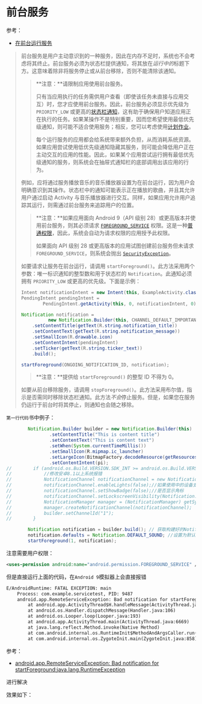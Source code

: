 # 前台服务

参考：

+ [在前台运行服务](https://developer.android.com/guide/components/services#Foreground)

> 前台服务是用户主动意识到的一种服务，因此在内存不足时，系统也不会考虑将其终止。前台服务必须为状态栏提供通知，将其放在*运行中的*标题下方。这意味着除非将服务停止或从前台移除，否则不能清除该通知。
>
> > **注意：**请限制应用使用前台服务。
> >
> > 只有当应用执行的任务需供用户查看（即使该任务未直接与应用交互）时，您才应使用前台服务。因此，前台服务必须显示优先级为 `PRIORITY_LOW` 或更高的[状态栏通知](https://developer.android.com/guide/topics/ui/notifiers/notifications)，这有助于确保用户知道应用正在执行的任务。如果某操作不是特别重要，因而您希望使用最低优先级通知，则可能不适合使用服务；相反，您可以考虑使用[计划作业](https://developer.android.com/topic/performance/scheduling)。
> >
> > 每个运行服务的应用都会给系统带来额外负担，从而消耗系统资源。如果应用尝试使用低优先级通知隐藏其服务，则可能会降低用户正在主动交互的应用的性能。因此，如果某个应用尝试运行拥有最低优先级通知的服务，则系统会在抽屉式通知栏的底部调用出该应用的行为。
>
> 例如，应将通过服务播放音乐的音乐播放器设置为在前台运行，因为用户会明确意识到其操作。状态栏中的通知可能表示正在播放的歌曲，并且其允许用户通过启动 Activity 与音乐播放器进行交互。同样，如果应用允许用户追踪其运行，则需通过前台服务来追踪用户的位置。
>
> > **注意：**如果应用面向 Android 9（API 级别 28）或更高版本并使用前台服务，则其必须请求 [`FOREGROUND_SERVICE`](https://developer.android.com/reference/android/Manifest.permission#FOREGROUND_SERVICE) 权限。这是一种[普通权限](https://developer.android.com/guide/topics/permissions/overview#normal-dangerous)，因此，系统会自动为请求权限的应用授予此权限。
> >
> > 如果面向 API 级别 28 或更高版本的应用试图创建前台服务但未请求 `FOREGROUND_SERVICE`，则系统会抛出 [`SecurityException`](https://developer.android.com/reference/java/lang/SecurityException)。
>
> 如要请求让服务在前台运行，请调用 `startForeground()`。此方法采用两个参数：唯一标识通知的整型数和用于状态栏的 `Notification`。此通知必须拥有 `PRIORITY_LOW` 或更高的优先级。下面是示例：
>
> ```java
> Intent notificationIntent = new Intent(this, ExampleActivity.class);
> PendingIntent pendingIntent =
>         PendingIntent.getActivity(this, 0, notificationIntent, 0);
> 
> Notification notification =
>           new Notification.Builder(this, CHANNEL_DEFAULT_IMPORTANCE)
>     .setContentTitle(getText(R.string.notification_title))
>     .setContentText(getText(R.string.notification_message))
>     .setSmallIcon(R.drawable.icon)
>     .setContentIntent(pendingIntent)
>     .setTicker(getText(R.string.ticker_text))
>     .build();
> 
> startForeground(ONGOING_NOTIFICATION_ID, notification);
> ```
>
> > **注意：**提供给 `startForeground()` 的整型 ID 不得为 0。
>
> 如要从前台移除服务，请调用 `stopForeground()`。此方法采用布尔值，指示是否需同时移除状态栏通知。此方法*不会*停止服务。但是，如果您在服务仍运行于前台时将其停止，则通知也会随之移除。



`第一行代码`书中例子：

```java
        Notification.Builder builder = new Notification.Builder(this)
                .setContentTitle("This is content title")
                .setContentText("This is content text")
                .setWhen(System.currentTimeMillis())
                .setSmallIcon(R.mipmap.ic_launcher)
                .setLargeIcon(BitmapFactory.decodeResource(getResources(), R.mipmap.ic_launcher))
                .setContentIntent(pi);
//        if (android.os.Build.VERSION.SDK_INT >= android.os.Build.VERSION_CODES.O) {
//            //修改安卓8.1以上系统报错
//            NotificationChannel notificationChannel = new NotificationChannel("1", "name", NotificationManager.IMPORTANCE_MIN);
//            notificationChannel.enableLights(false);//如果使用中的设备支持通知灯，则说明此通知通道是否应显示灯
//            notificationChannel.setShowBadge(false);//是否显示角标
//            notificationChannel.setLockscreenVisibility(Notification.VISIBILITY_SECRET);
//            NotificationManager manager = (NotificationManager) getSystemService(NOTIFICATION_SERVICE);
//            manager.createNotificationChannel(notificationChannel);
//            builder.setChannelId("1");
//        }

        Notification notification = builder.build(); // 获取构建好的Notification
        notification.defaults = Notification.DEFAULT_SOUND; //设置为默认的声音
        startForeground(1, notification);
```

注意需要用户权限：

```xml
<uses-permission android:name="android.permission.FOREGROUND_SERVICE" />
```

但是直接运行上面的代码，在`Android 9`模拟器上会直接报错

```xml
E/AndroidRuntime: FATAL EXCEPTION: main
    Process: com.example.servicetest, PID: 9487
    android.app.RemoteServiceException: Bad notification for startForeground: java.lang.RuntimeException: invalid channel for service notification: Notification(channel=null pri=0 contentView=null vibrate=null sound=default defaults=0x1 flags=0x40 color=0x00000000 vis=PRIVATE)
        at android.app.ActivityThread$H.handleMessage(ActivityThread.java:1737)
        at android.os.Handler.dispatchMessage(Handler.java:106)
        at android.os.Looper.loop(Looper.java:193)
        at android.app.ActivityThread.main(ActivityThread.java:6669)
        at java.lang.reflect.Method.invoke(Native Method)
        at com.android.internal.os.RuntimeInit$MethodAndArgsCaller.run(RuntimeInit.java:493)
        at com.android.internal.os.ZygoteInit.main(ZygoteInit.java:858)
```

参考：

+ [android.app.RemoteServiceException: Bad notification for startForeground:java.lang.RuntimeException](https://blog.csdn.net/qq_33649832/article/details/87880455)

进行解决



效果如下：











